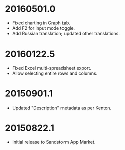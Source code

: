 # 20160501.0

- Fixed charting in Graph tab.
- Add F2 for input mode toggle.
- Add Russian translation; updated other translations.

# 20160122.5

- Fixed Excel multi-spreadsheet export.
- Allow selecting entire rows and columns.

# 20150901.1

- Updated "Description" metadata as per Kenton.

# 20150822.1

- Initial release to Sandstorm App Market.
